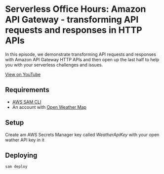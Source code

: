 # Serverless Office Hours: Amazon API Gateway - transforming API requests and responses in HTTP APIs

In this episode, we demonstrate transforming API requests and responses with Amazon API Gateway HTTP APIs and then open up the last half to help you with your serverless challenges and issues.

[View on YouTube](https://youtu.be/wuBt3N6wa2s)

## Requirements
* [AWS SAM CLI](https://docs.aws.amazon.com/serverless-application-model/latest/developerguide/serverless-sam-cli-install.html)
* An account with [Open Weather Map](openweathermap.org)

## Setup
Create am AWS Secrets Manager key called *WeatherApiKey* with your open wather API key in it

## Deploying
```bash
sam deploy
```